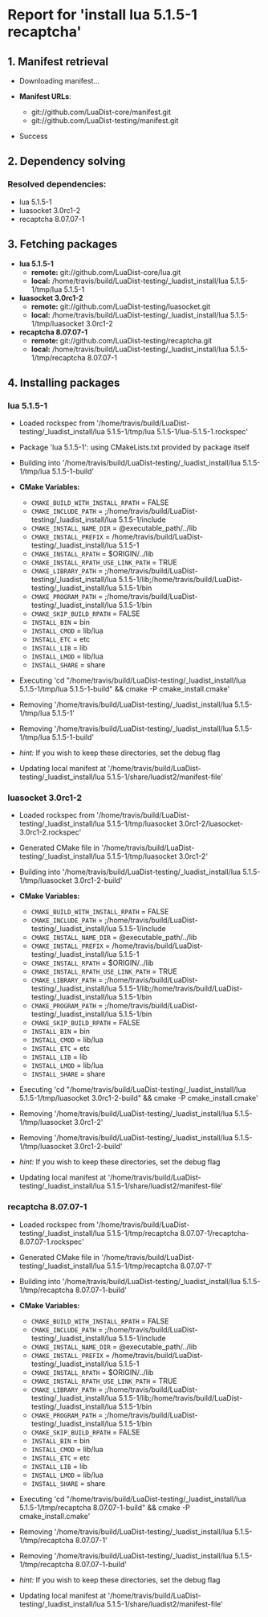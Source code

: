 # Report for 'install lua 5.1.5-1 recaptcha'


## 1. Manifest retrieval

- Downloading manifest...

- **Manifest URLs**:
    - git://github.com/LuaDist-core/manifest.git
    - git://github.com/LuaDist-testing/manifest.git
- Success

## 2. Dependency solving


### Resolved dependencies:
- lua 5.1.5-1
- luasocket 3.0rc1-2
- recaptcha 8.07.07-1

## 3. Fetching packages

- **lua 5.1.5-1**
    - **remote:** git://github.com/LuaDist-core/lua.git
    - **local:** /home/travis/build/LuaDist-testing/_luadist_install/lua 5.1.5-1/tmp/lua 5.1.5-1
- **luasocket 3.0rc1-2**
    - **remote:** git://github.com/LuaDist-testing/luasocket.git
    - **local:** /home/travis/build/LuaDist-testing/_luadist_install/lua 5.1.5-1/tmp/luasocket 3.0rc1-2
- **recaptcha 8.07.07-1**
    - **remote:** git://github.com/LuaDist-testing/recaptcha.git
    - **local:** /home/travis/build/LuaDist-testing/_luadist_install/lua 5.1.5-1/tmp/recaptcha 8.07.07-1

## 4. Installing packages


### lua 5.1.5-1
- Loaded rockspec from '/home/travis/build/LuaDist-testing/_luadist_install/lua 5.1.5-1/tmp/lua 5.1.5-1/lua-5.1.5-1.rockspec'
- Package 'lua 5.1.5-1': using CMakeLists.txt provided by package itself
- Building into '/home/travis/build/LuaDist-testing/_luadist_install/lua 5.1.5-1/tmp/lua 5.1.5-1-build'
- **CMake Variables:**
    - `CMAKE_BUILD_WITH_INSTALL_RPATH` = FALSE
    - `CMAKE_INCLUDE_PATH` = ;/home/travis/build/LuaDist-testing/_luadist_install/lua 5.1.5-1/include
    - `CMAKE_INSTALL_NAME_DIR` = @executable_path/../lib
    - `CMAKE_INSTALL_PREFIX` = /home/travis/build/LuaDist-testing/_luadist_install/lua 5.1.5-1
    - `CMAKE_INSTALL_RPATH` = $ORIGIN/../lib
    - `CMAKE_INSTALL_RPATH_USE_LINK_PATH` = TRUE
    - `CMAKE_LIBRARY_PATH` = ;/home/travis/build/LuaDist-testing/_luadist_install/lua 5.1.5-1/lib;/home/travis/build/LuaDist-testing/_luadist_install/lua 5.1.5-1/bin
    - `CMAKE_PROGRAM_PATH` = ;/home/travis/build/LuaDist-testing/_luadist_install/lua 5.1.5-1/bin
    - `CMAKE_SKIP_BUILD_RPATH` = FALSE
    - `INSTALL_BIN` = bin
    - `INSTALL_CMOD` = lib/lua
    - `INSTALL_ETC` = etc
    - `INSTALL_LIB` = lib
    - `INSTALL_LMOD` = lib/lua
    - `INSTALL_SHARE` = share
- Executing 'cd "/home/travis/build/LuaDist-testing/_luadist_install/lua 5.1.5-1/tmp/lua 5.1.5-1-build" && cmake -P cmake_install.cmake'
- Removing '/home/travis/build/LuaDist-testing/_luadist_install/lua 5.1.5-1/tmp/lua 5.1.5-1'
- Removing '/home/travis/build/LuaDist-testing/_luadist_install/lua 5.1.5-1/tmp/lua 5.1.5-1-build'

- *hint:* If you wish to keep these directories, set the debug flag
- Updating local manifest at '/home/travis/build/LuaDist-testing/_luadist_install/lua 5.1.5-1/share/luadist2/manifest-file'

### luasocket 3.0rc1-2
- Loaded rockspec from '/home/travis/build/LuaDist-testing/_luadist_install/lua 5.1.5-1/tmp/luasocket 3.0rc1-2/luasocket-3.0rc1-2.rockspec'
- Generated CMake file in '/home/travis/build/LuaDist-testing/_luadist_install/lua 5.1.5-1/tmp/luasocket 3.0rc1-2'
- Building into '/home/travis/build/LuaDist-testing/_luadist_install/lua 5.1.5-1/tmp/luasocket 3.0rc1-2-build'
- **CMake Variables:**
    - `CMAKE_BUILD_WITH_INSTALL_RPATH` = FALSE
    - `CMAKE_INCLUDE_PATH` = ;/home/travis/build/LuaDist-testing/_luadist_install/lua 5.1.5-1/include
    - `CMAKE_INSTALL_NAME_DIR` = @executable_path/../lib
    - `CMAKE_INSTALL_PREFIX` = /home/travis/build/LuaDist-testing/_luadist_install/lua 5.1.5-1
    - `CMAKE_INSTALL_RPATH` = $ORIGIN/../lib
    - `CMAKE_INSTALL_RPATH_USE_LINK_PATH` = TRUE
    - `CMAKE_LIBRARY_PATH` = ;/home/travis/build/LuaDist-testing/_luadist_install/lua 5.1.5-1/lib;/home/travis/build/LuaDist-testing/_luadist_install/lua 5.1.5-1/bin
    - `CMAKE_PROGRAM_PATH` = ;/home/travis/build/LuaDist-testing/_luadist_install/lua 5.1.5-1/bin
    - `CMAKE_SKIP_BUILD_RPATH` = FALSE
    - `INSTALL_BIN` = bin
    - `INSTALL_CMOD` = lib/lua
    - `INSTALL_ETC` = etc
    - `INSTALL_LIB` = lib
    - `INSTALL_LMOD` = lib/lua
    - `INSTALL_SHARE` = share
- Executing 'cd "/home/travis/build/LuaDist-testing/_luadist_install/lua 5.1.5-1/tmp/luasocket 3.0rc1-2-build" && cmake -P cmake_install.cmake'
- Removing '/home/travis/build/LuaDist-testing/_luadist_install/lua 5.1.5-1/tmp/luasocket 3.0rc1-2'
- Removing '/home/travis/build/LuaDist-testing/_luadist_install/lua 5.1.5-1/tmp/luasocket 3.0rc1-2-build'

- *hint:* If you wish to keep these directories, set the debug flag
- Updating local manifest at '/home/travis/build/LuaDist-testing/_luadist_install/lua 5.1.5-1/share/luadist2/manifest-file'

### recaptcha 8.07.07-1
- Loaded rockspec from '/home/travis/build/LuaDist-testing/_luadist_install/lua 5.1.5-1/tmp/recaptcha 8.07.07-1/recaptcha-8.07.07-1.rockspec'
- Generated CMake file in '/home/travis/build/LuaDist-testing/_luadist_install/lua 5.1.5-1/tmp/recaptcha 8.07.07-1'
- Building into '/home/travis/build/LuaDist-testing/_luadist_install/lua 5.1.5-1/tmp/recaptcha 8.07.07-1-build'
- **CMake Variables:**
    - `CMAKE_BUILD_WITH_INSTALL_RPATH` = FALSE
    - `CMAKE_INCLUDE_PATH` = ;/home/travis/build/LuaDist-testing/_luadist_install/lua 5.1.5-1/include
    - `CMAKE_INSTALL_NAME_DIR` = @executable_path/../lib
    - `CMAKE_INSTALL_PREFIX` = /home/travis/build/LuaDist-testing/_luadist_install/lua 5.1.5-1
    - `CMAKE_INSTALL_RPATH` = $ORIGIN/../lib
    - `CMAKE_INSTALL_RPATH_USE_LINK_PATH` = TRUE
    - `CMAKE_LIBRARY_PATH` = ;/home/travis/build/LuaDist-testing/_luadist_install/lua 5.1.5-1/lib;/home/travis/build/LuaDist-testing/_luadist_install/lua 5.1.5-1/bin
    - `CMAKE_PROGRAM_PATH` = ;/home/travis/build/LuaDist-testing/_luadist_install/lua 5.1.5-1/bin
    - `CMAKE_SKIP_BUILD_RPATH` = FALSE
    - `INSTALL_BIN` = bin
    - `INSTALL_CMOD` = lib/lua
    - `INSTALL_ETC` = etc
    - `INSTALL_LIB` = lib
    - `INSTALL_LMOD` = lib/lua
    - `INSTALL_SHARE` = share
- Executing 'cd "/home/travis/build/LuaDist-testing/_luadist_install/lua 5.1.5-1/tmp/recaptcha 8.07.07-1-build" && cmake -P cmake_install.cmake'
- Removing '/home/travis/build/LuaDist-testing/_luadist_install/lua 5.1.5-1/tmp/recaptcha 8.07.07-1'
- Removing '/home/travis/build/LuaDist-testing/_luadist_install/lua 5.1.5-1/tmp/recaptcha 8.07.07-1-build'

- *hint:* If you wish to keep these directories, set the debug flag
- Updating local manifest at '/home/travis/build/LuaDist-testing/_luadist_install/lua 5.1.5-1/share/luadist2/manifest-file'
